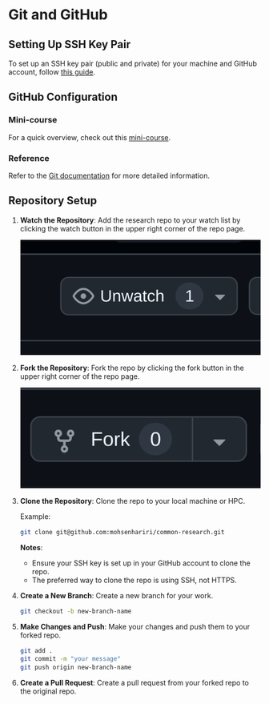 # Git and GitHub

## Setting Up SSH Key Pair

To set up an SSH key pair (public and private) for your machine and GitHub account, follow [this guide](https://docs.github.com/en/authentication/connecting-to-github-with-ssh/adding-a-new-ssh-key-to-your-github-account).

## GitHub Configuration

### Mini-course

For a quick overview, check out this [mini-course](https://www.youtube.com/playlist?list=PLWKjhJtqVAbkFiqHnNaxpOPhh9tSWMXIF).

### Reference

Refer to the [Git documentation](https://git-scm.com/book/en/v2) for more detailed information.

## Repository Setup

1. **Watch the Repository**: Add the research repo to your watch list by clicking the watch button in the upper right corner of the repo page.

    ![watch-list](image.png)

2. **Fork the Repository**: Fork the repo by clicking the fork button in the upper right corner of the repo page.

    ![fork](image-1.png)

3. **Clone the Repository**: Clone the repo to your local machine or HPC.

    Example:
    ```bash
    git clone git@github.com:mohsenhariri/common-research.git
    ```

    **Notes**:
    * Ensure your SSH key is set up in your GitHub account to clone the repo.
    * The preferred way to clone the repo is using SSH, not HTTPS.

4. **Create a New Branch**: Create a new branch for your work.

    ```bash
    git checkout -b new-branch-name
    ```

5. **Make Changes and Push**: Make your changes and push them to your forked repo.

    ```bash
    git add .
    git commit -m "your message"
    git push origin new-branch-name
    ```

6. **Create a Pull Request**: Create a pull request from your forked repo to the original repo.
